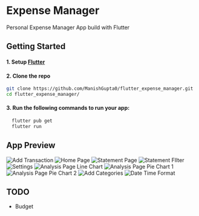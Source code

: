 # Expense Manager

Personal Expense Manager App build with Flutter

## Getting Started
#### 1. Setup [Flutter](https://flutter.dev/docs/get-started/install)
#### 2. Clone the repo

```bash
git clone https://github.com/ManishGupta0/flutter_expense_manager.git
cd flutter_expense_manager/
```

#### 3. Run the following commands to run your app:
```bash
  flutter pub get
  flutter run
```

## App Preview

![Add Transaction](/docs/screenshots/add_transaction.jpg "Add Transaction")
![Home Page](/docs/screenshots/home_page.jpg "Home Page")
![Statement Page](/docs/screenshots/statement_page.jpg "Statement Page")
![Statement FIlter](/docs/screenshots/statement_filter.jpg "Statement Filter")
![Settings](/docs/screenshots/settings_page.jpg "Settings")
![Analysis Page Line Chart](/docs/screenshots/analysis_balance_chart.jpg "Analysis Page Line Chart")
![Analysis Page Pie Chart 1](/docs/screenshots/analysis_pie_chart.jpg "Analysis Page Pie Chart 1")
![Analysis Page Pie Chart 2](/docs/screenshots/analysis_pie_chart_2.jpg "Analysis Page Pie Chart 2")
![Add Categories](/docs/screenshots/categories_page.jpg "Add Categories")
![Date Time Format](/docs/screenshots/date_time_page.jpg "Date Time Format")

## TODO

- Budget
